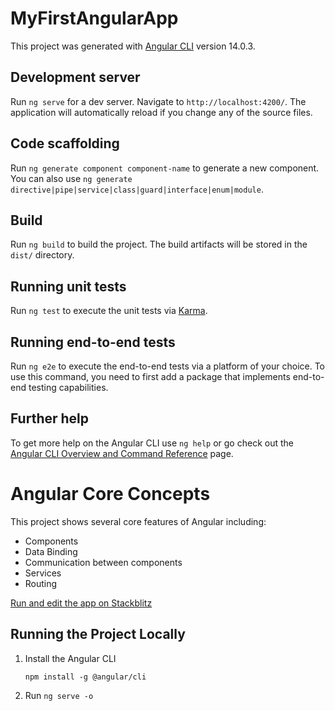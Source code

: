 # MyFirstAngularApp

This project was generated with [Angular CLI](https://github.com/angular/angular-cli) version 14.0.3.

## Development server

Run `ng serve` for a dev server. Navigate to `http://localhost:4200/`. The application will automatically reload if you change any of the source files.

## Code scaffolding

Run `ng generate component component-name` to generate a new component. You can also use `ng generate directive|pipe|service|class|guard|interface|enum|module`.

## Build

Run `ng build` to build the project. The build artifacts will be stored in the `dist/` directory.

## Running unit tests

Run `ng test` to execute the unit tests via [Karma](https://karma-runner.github.io).

## Running end-to-end tests

Run `ng e2e` to execute the end-to-end tests via a platform of your choice. To use this command, you need to first add a package that implements end-to-end testing capabilities.

## Further help

To get more help on the Angular CLI use `ng help` or go check out the [Angular CLI Overview and Command Reference](https://angular.io/cli) page.

# Angular Core Concepts

This project shows several core features of Angular including:

* Components
* Data Binding
* Communication between components
* Services
* Routing

<a href="https://stackblitz.com/github/DanWahlin/Angular-Core-Concepts" target="_blank">Run and edit the app on Stackblitz</a>

## Running the Project Locally

1. Install the Angular CLI

    `npm install -g @angular/cli`

1. Run `ng serve -o`
